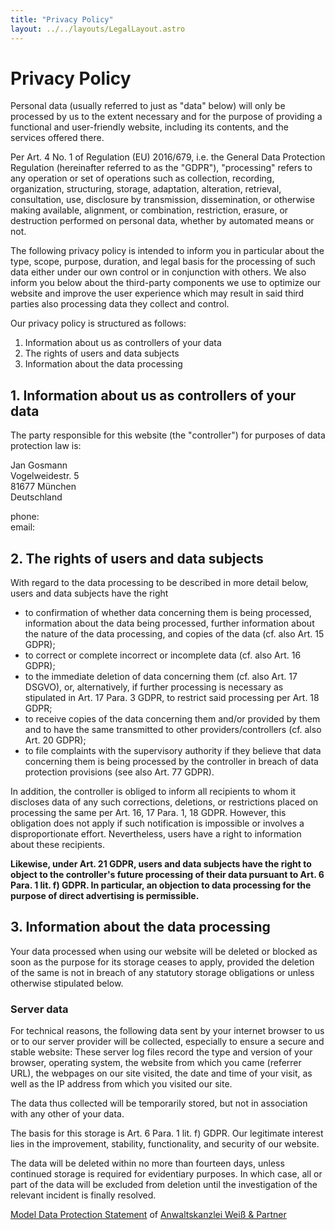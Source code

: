 ```yaml
---
title: "Privacy Policy"
layout: ../../layouts/LegalLayout.astro
---
```


# Privacy Policy

Personal data (usually referred to just as "data" below) will only be processed
by us to the extent necessary and for the purpose of providing a functional and
user-friendly website, including its contents, and the services offered there.

Per Art. 4 No. 1 of Regulation (EU) 2016/679, i.e. the General Data Protection
Regulation (hereinafter referred to as the "GDPR"), "processing" refers to any
operation or set of operations such as collection, recording, organization,
structuring, storage, adaptation, alteration, retrieval, consultation, use,
disclosure by transmission, dissemination, or otherwise making available,
alignment, or combination, restriction, erasure, or destruction performed on
personal data, whether by automated means or not.

The following privacy policy is intended to inform you in particular about the
type, scope, purpose, duration, and legal basis for the processing of such data
either under our own control or in conjunction with others. We also inform you
below about the third-party components we use to optimize our website and
improve the user experience which may result in said third parties also
processing data they collect and control.

Our privacy policy is structured as follows:

1. Information about us as controllers of your data
2. The rights of users and data subjects
3. Information about the data processing

## 1. Information about us as controllers of your data

The party responsible for this website (the "controller") for purposes of data
protection law is:

Jan Gosmann<br>
Vogelweidestr. 5<br>
81677 München<br>
Deutschland

phone: <a is="crypted-phone" country="+49" area="174" block0="3588" block1="307"></a><br>
email: <a is="crypted-email" name="contact" domain="jgosmann" tld="de"></a>


## 2. The rights of users and data subjects

With regard to the data processing to be described in more detail below, users
and data subjects have the right

* to confirmation of whether data concerning them is being processed,
  information about the data being processed, further information about the
  nature of the data processing, and copies of the data (cf. also Art. 15 GDPR);
* to correct or complete incorrect or incomplete data (cf. also Art. 16 GDPR);
* to the immediate deletion of data concerning them (cf. also Art. 17 DSGVO),
  or, alternatively, if further processing is necessary as stipulated in Art. 17
  Para. 3 GDPR, to restrict said processing per Art. 18 GDPR;
* to receive copies of the data concerning them and/or provided by them and to
  have the same transmitted to other providers/controllers (cf. also Art. 20
  GDPR);
* to file complaints with the supervisory authority if they believe that data
  concerning them is being processed by the controller in breach of data
  protection provisions (see also Art. 77 GDPR).

In addition, the controller is obliged to inform all recipients to whom it
discloses data of any such corrections, deletions, or restrictions placed on
processing the same per Art. 16, 17 Para. 1, 18 GDPR. However, this obligation
does not apply if such notification is impossible or involves a disproportionate
effort. Nevertheless, users have a right to information about these recipients.

**Likewise, under Art. 21 GDPR, users and data subjects have the right to
object to the controller's future processing of their data pursuant to Art.
6 Para. 1 lit. f) GDPR. In particular, an objection to data processing for the
purpose of direct advertising is permissible.**

## 3. Information about the data processing

Your data processed when using our website will be deleted or blocked as soon as
the purpose for its storage ceases to apply, provided the deletion of the same
is not in breach of any statutory storage obligations or unless otherwise
stipulated below.


### Server data

For technical reasons, the following data sent by your internet browser to us or
to our server provider will be collected, especially to ensure a secure and
stable website: These server log files record the type and version of your
browser, operating system, the website from which you came (referrer URL), the
webpages on our site visited, the date and time of your visit, as well as the IP
address from which you visited our site.

The data thus collected will be temporarily stored, but not in association with
any other of your data.

The basis for this storage is Art. 6 Para. 1 lit. f) GDPR. Our legitimate
interest lies in the improvement, stability, functionality, and security of our
website.

The data will be deleted within no more than fourteen days, unless continued
storage is required for evidentiary purposes. In which case, all or part of the
data will be excluded from deletion until the investigation of the relevant
incident is finally resolved.


<a
href="https://www.ratgeberrecht.eu/leistungen/muster-datenschutzerklaerung.html"
target="_blank" rel="noopener">Model Data Protection Statement</a> of <a
href="https://www.ratgeberrecht.eu/" target="_blank">Anwaltskanzlei Weiß &amp;
Partner</a>
